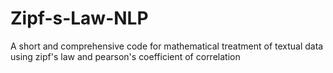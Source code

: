 # Zipf-s-Law-NLP
A short and comprehensive code for mathematical treatment of textual data using zipf's law and pearson's coefficient of correlation
